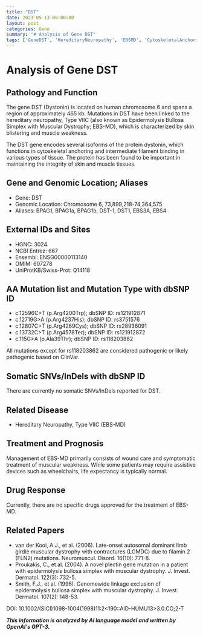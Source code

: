 ```yaml
---
title: "DST"
date: 2023-05-13 00:00:00
layout: post
categories: Gene
summary: "# Analysis of Gene DST"
tags: ['GeneDST', 'HereditaryNeuropathy', 'EBSMD', 'CytoskeletalAnchoring', 'IntermediateFilamentBinding', 'SkinBlistering', 'MuscleWeakness', 'PathogenicMutations']
---
```


# Analysis of Gene DST

## Pathology and Function

The gene DST (Dystonin) is located on human chromosome 6 and spans a region of approximately 465 kb. Mutations in DST have been linked to the hereditary neuropathy, Type VIIC (also known as Epidermolysis Bullosa Simplex with Muscular Dystrophy; EBS-MD), which is characterized by skin blistering and muscle weakness.

The DST gene encodes several isoforms of the protein dystonin, which functions in cytoskeletal anchoring and intermediate filament binding in various types of tissue. The protein has been found to be important in maintaining the integrity of skin and muscle tissues. 

## Gene and Genomic Location; Aliases

- Gene: DST
- Genomic Location: Chromosome 6, 73,899,218-74,364,575
- Aliases: BPAG1, BPAG1a, BPAG1b, DST-1, DST1, EBS3A, EBS4 

## External IDs and Sites

- HGNC: 3024
- NCBI Entrez: 667
- Ensembl: ENSG00000113140
- OMIM: 607278
- UniProtKB/Swiss-Prot: Q14118

## AA Mutation list and Mutation Type with dbSNP ID

- c.12596C>T (p.Arg4200Trp); dbSNP ID: rs121912871
- c.12719G>A (p.Arg4237His); dbSNP ID: rs3751576
- c.12807C>T (p.Arg4269Cys); dbSNP ID: rs28936091
- c.13732C>T (p.Arg4578Ter); dbSNP ID: rs121912872
- c.115G>A (p.Ala39Thr); dbSNP ID: rs118203862

All mutations except for rs118203862 are considered pathogenic or likely pathogenic based on ClinVar.

## Somatic SNVs/InDels with dbSNP ID

There are currently no somatic SNVs/InDels reported for DST.

## Related Disease

- Hereditary Neuropathy, Type VIIC (EBS-MD)

## Treatment and Prognosis

Management of EBS-MD primarily consists of wound care and symptomatic treatment of muscular weakness. While some patients may require assistive devices such as wheelchairs, life expectancy is typically normal.

## Drug Response

Currently, there are no specific drugs approved for the treatment of EBS-MD.

## Related Papers

- van der Kooi, A.J., et al. (2006). Late-onset autosomal dominant limb girdle muscular dystrophy with contractures (LGMDC) due to filamin 2 (FLN2) mutations. Neuromuscul. Disord. 16(10): 771-8.
- Proukakis, C., et al. (2004). A novel plectin gene mutation in a patient with epidermolysis bullosa simplex with muscular dystrophy. J. Invest. Dermatol. 122(3): 732-5.
- Smith, F.J., et al. (1996). Genomewide linkage exclusion of epidermolysis bullosa simplex with muscular dystrophy. J. Invest. Dermatol. 107(2): 148-53. 

DOI: 10.1002/(SICI)1098-1004(1998)11:2<190::AID-HUMU13>3.0.CO;2-T

**_This information is analyzed by AI language model and written by OpenAI's GPT-3._**